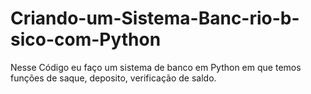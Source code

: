 # Criando-um-Sistema-Banc-rio-b-sico-com-Python
Nesse Código eu faço um sistema de banco em Python em que temos funções de saque, deposito, verificação de saldo.  

